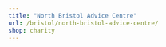```yaml
---
title: "North Bristol Advice Centre"
url: /bristol/north-bristol-advice-centre/
shop: charity
---
```

